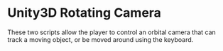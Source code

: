 # Unity3D Rotating Camera
These two scripts allow the player to control an orbital camera that can track a moving object, or be moved around using the keyboard.
